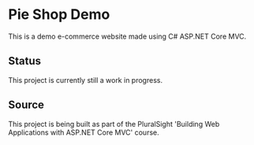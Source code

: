 # Pie Shop Demo

This is a demo e-commerce website made using C# ASP.NET Core MVC.

## Status

This project is currently still a work in progress.

## Source

This project is being built as part of the PluralSight 'Building Web Applications with ASP.NET Core MVC' course.
